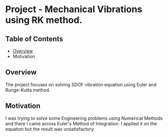 # Project - Mechanical Vibrations using RK method.

## Table of Contents
- [Overview](#Overview)
- Motivation

## Overview
The project focuses on solving SDOF vibration equation using Euler and Runge-Kutta method. 

## Motivation
I was trying to solve some Engineering problems using Numerical Methods and there I came across Euler's Method of Integration.
I applied it on the equation but the result was unsatisfactory.
